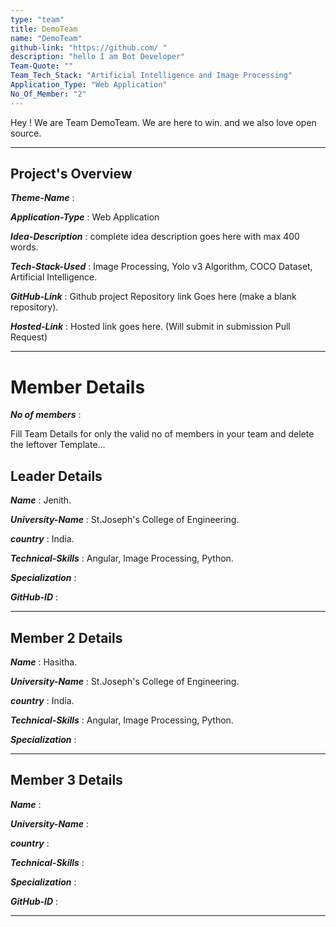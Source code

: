 ```yaml
---
type: "team"                                                        
title: DemoTeam
name: "DemoTeam"
github-link: "https://github.com/ "
description: "hello I am Bot Developer"
Team-Quote: ""
Team_Tech_Stack: "Artificial Intelligence and Image Processing"
Application_Type: "Web Application"
No_Of_Member: "2"
---
```


Hey ! We are Team DemoTeam. We are here to win. and we also love open source.

---

## Project's Overview

_**Theme-Name**_ : 

_**Application-Type**_ :   Web Application

_**Idea-Description**_ :   complete idea description goes here with max 400 words.

_**Tech-Stack-Used**_ :   Image Processing, Yolo v3 Algorithm, COCO Dataset, Artificial Intelligence.

_**GitHub-Link**_ :   Github project Repository link Goes here (make a blank repository). 

_**Hosted-Link**_ :    Hosted link goes here. (Will submit in submission Pull Request)

---

# Member Details

_**No of members**_ : 

Fill Team Details for only the valid no of members in your team and delete the leftover Template...

## Leader Details

_**Name**_ : Jenith.

_**University-Name**_ : St.Joseph's College of Engineering.

_**country**_ : India.
 
_**Technical-Skills**_ : Angular, Image Processing, Python.

_**Specialization**_ : 

_**GitHub-ID**_ :  

---

## Member 2 Details

_**Name**_ : Hasitha.

_**University-Name**_ : St.Joseph's College of Engineering.

_**country**_ : India.
 
_**Technical-Skills**_ : Angular, Image Processing, Python.

_**Specialization**_ :
 
---


## Member 3 Details

_**Name**_ :

_**University-Name**_ : 

_**country**_ :
 
_**Technical-Skills**_ :

_**Specialization**_ :

_**GitHub-ID**_ :  

---





